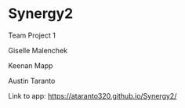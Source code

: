# Synergy2
Team Project 1

Giselle Malenchek

Keenan Mapp

Austin Taranto 

Link to app:
https://ataranto320.github.io/Synergy2/
